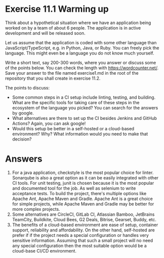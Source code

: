 # Exercise 11.1 Warming up
Think about a hypothetical situation where we have an application being worked on by a team of about 6 people. The application is in active development and will be released soon.

Let us assume that the application is coded with some other language than JavaScript/TypeScript, e.g. in Python, Java, or Ruby. You can freely pick the language. This might even be a language you do not know much yourself.

Write a short text, say 200-300 words, where you answer or discuss some of the points below. You can check the length with https://wordcounter.net/. Save your answer to the file named exercise1.md in the root of the repository that you shall create in exercise 11.2.

The points to discuss:

- Some common steps in a CI setup include linting, testing, and building. What are the specific tools for taking care of these steps in the ecosystem of the language you picked? You can search for the answers by google.
- What alternatives are there to set up the CI besides Jenkins and GitHub Actions? Again, you can ask google!
- Would this setup be better in a self-hosted or a cloud-based environment? Why? What information would you need to make that decision?

# Answers

1. For a java application, checkstyle is the most popular choice for linter. Sonarqube is also a great option as it can be easily integrated with other CI tools. For unit testing, junit is chosen because it is the most popular and documented tool for the job. As well as selenium to write acceptance tests. To build the project, there's multiple options like Apache Ant, Apache Maven and Gradle. Apache Ant is a great choice for simple projects, while Apache Maven and Gradle may be better for more complex projects.
2. Some alternatives are CircleCI, GitLab CI, Atlassian Bamboo, JetBrains TeamCity, Buildkite, Cloud Bees, G2 Deals, Bitrise, Gearset, Buddy, etc.
3. The benefits of a cloud-based environment are ease of setup, container support, reliability and affordability. On the other hand, self-hosted are prefer if if the project needs a special configuration or handles very sensitive information. Assuming that such a small project will no need any special configuration then the most suitable option would be a cloud-base CI/CD environment.